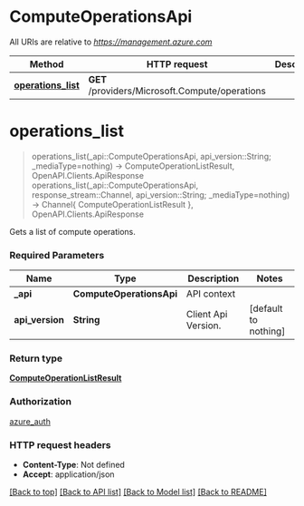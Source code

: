 # ComputeOperationsApi

All URIs are relative to *https://management.azure.com*

Method | HTTP request | Description
------------- | ------------- | -------------
[**operations_list**](ComputeOperationsApi.md#operations_list) | **GET** /providers/Microsoft.Compute/operations | 


# **operations_list**
> operations_list(_api::ComputeOperationsApi, api_version::String; _mediaType=nothing) -> ComputeOperationListResult, OpenAPI.Clients.ApiResponse <br/>
> operations_list(_api::ComputeOperationsApi, response_stream::Channel, api_version::String; _mediaType=nothing) -> Channel{ ComputeOperationListResult }, OpenAPI.Clients.ApiResponse



Gets a list of compute operations.

### Required Parameters

Name | Type | Description  | Notes
------------- | ------------- | ------------- | -------------
 **_api** | **ComputeOperationsApi** | API context | 
**api_version** | **String**| Client Api Version. | [default to nothing]

### Return type

[**ComputeOperationListResult**](ComputeOperationListResult.md)

### Authorization

[azure_auth](../README.md#azure_auth)

### HTTP request headers

 - **Content-Type**: Not defined
 - **Accept**: application/json

[[Back to top]](#) [[Back to API list]](../README.md#api-endpoints) [[Back to Model list]](../README.md#models) [[Back to README]](../README.md)

